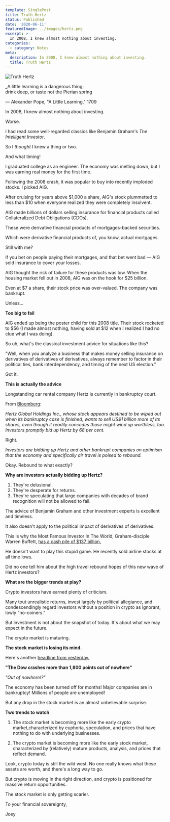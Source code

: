 ```yaml
---
template: SinglePost
title: Truth Hertz
status: Published
date: '2020-06-11'
featuredImage: ../images/hertz.png
excerpt: >-
  In 2008, I knew almost nothing about investing.
categories:
  - category: Notes
meta:
  description: In 2008, I knew almost nothing about investing.
  title: Truth Hertz
---
```


![Truth Hertz](../images/hertz.png)

\_A little learning is a dangerous thing;<br>
drink deep, or taste not the Pierian spring<br>

&mdash; Alexander Pope, "A Little Learning," 1709

In 2008, I knew almost nothing about investing.

Worse.

I had read some well-regarded classics like Benjamin Graham's _The Intelligent Investor_.

So I _thought_ I knew a thing or two.

And what timing!

I graduated college as an engineer. The economy was melting down, but I was earning real money for the first time.

Following the 2008 crash, it was popular to buy into recently imploded stocks. I picked AIG.

After cruising for years above $1,000 a share, AIG's stock plummetted to less than $10 when everyone realized they were completely insolvent.

AIG made billions of dollars selling insurance for financial products called Collateralized Debt Obligations (CDOs).

These were derivative financial products of mortgages-backed securities.

Which were derivative financial products of, you know, actual mortgages.

Still with me?

If you bet on people paying their mortgages, and that bet went bad &mdash; AIG sold insurance to cover your losses.

AIG thought the risk of failure for these products was low. When the housing market fell out in 2008, AIG was on the hook for \$25 billion.

Even at \$7 a share, their stock price was over-valued. The company was bankrupt.

Unless...

**Too big to fail**

AIG ended up being the poster child for this 2008 title. Their stock rocketed to \$56 (I made almost nothing, having sold at \$12 when I realized I had no clue what I was doing).

So uh, what's the classical investment advice for situations like this?

"Well, when you analyze a business that makes money selling insurance on derivatives of derivatives of derivatives, always remember to factor in their political ties, bank interdependency, and timing of the next US election."

Got it.

**This is actually the advice**

Longstanding car rental company Hertz is currently in bankruptcy court.

From [Bloomberg](https://www.bnnbloomberg.ca/hertz-rally-powers-plan-to-sell-potentially-worthless-stock-1.1449306):

​*Hertz Global Holdings Inc., whose stock appears destined to be wiped out when its bankruptcy case is finished, wants to sell US\$1 billion more of its shares, even though it readily concedes those might wind up worthless, too. Investors promptly bid up Hertz by 68 per cent.*

Right.

_Investors are bidding up Hertz and other bankrupt companies on optimism that the economy and specifically air travel is poised to rebound._

Okay. Rebound to what exactly?

**Why are investors actually bidding up Hertz?**

1. They're delusional.
2. They're desperate for returns.
3. They're speculating that large companies with decades of brand recognition will not be allowed to fail.

The advice of Benjamin Graham and other investment experts is excellent and timeless.

It also doesn't apply to the political impact of derivatives of derivatives.

This is why the Most Famous Investor In The World, Graham-disciple Warren Buffett, [has a cash pile of \$137 billion.](https://markets.businessinsider.com/news/stocks/why-warren-buffett-unhappy-berkshire-hathaway-record-137-billion-cash-2020-4-1029181516)

He doesn't want to play this stupid game. He recently sold airline stocks at all time lows.

Did no one tell him about the high travel rebound hopes of this new wave of Hertz investors?

**What are the bigger trends at play?**

Crypto investors have earned plenty of criticism.

Many tout unrealistic returns, invest largely by political allegiance, and condescendingly regard investors without a position in crypto as ignorant, lowly "no-coiners."

But investment is not about the snapshot of today. It's about what we may expect in the future.

The crypto market is maturing.

**The stock market is losing its mind.**

Here's another [headline from yesterday.](https://ca.news.yahoo.com/the-dow-crashes-more-than-1700-points-out-of-nowhere-heres-one-reason-why-193300504.html)

**"The Dow crashes more than 1,800 points out of nowhere"**

_"Out of nowhere!?"_

The economy has been turned off for months! Major companies are in bankruptcy! Millions of people are unemployed!

But any drop in the stock market is an almost unbelievable surprise.

**Two trends to watch**

1. The stock market is becoming more like the early crypto market,characterized by euphoria, speculation, and prices that have nothing to do with underlying businesses.

2. The crypto market is becoming more like the early stock market, characterized by (relatively) mature products, analysis, and prices that reflect demand.

Look, crypto today is still the wild west. No one really knows what these assets are worth, and there's a long way to go.

But crypto is moving in the right direction, and crypto is positioned for massive return opportunities.

The stock market is only getting scarier.

To your financial sovereignty,

Joey
